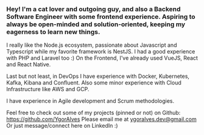 ### Hey! I'm a cat lover and outgoing guy, and also a Backend Software Engineer with some frontend experience. Aspiring to always be open-minded and solution-oriented, keeping my eagerness to learn new things.

I really like the Node.js ecosystem, passionate about Javascript and Typescript while my favorite framework is NestJS. I had a good experience with PHP and Laravel too :)
On the Frontend, I've already used VueJS, React and React Native.

Last but not least, in DevOps I have experience with Docker, Kubernetes, Kafka, Kibana and Confluent. Also some minor experience with Cloud Infrastructure like AWS and GCP.

I have experience in Agile development and Scrum methodologies.

Feel free to check out some of my projects (pinned or not) on Github: https://github.com/YgorAlves
Please email me at ygoralves.dev@gmail.com
Or just message/connect here on LinkedIn :)
